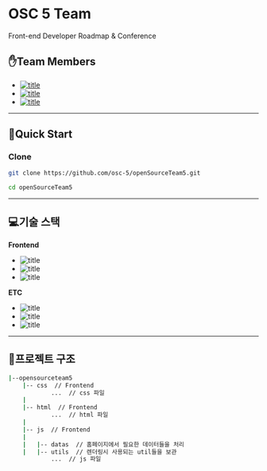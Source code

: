 # OSC 5 Team

Front-end Developer Roadmap & Conference

## ✋Team Members
- [![title](https://img.shields.io/badge/DEVLOPER-윤상은-123456)](https://github.com/Zzangeun)
- [![title](https://img.shields.io/badge/DEVLOPER-박남규-123456)](https://github.com/codingmoster)
- [![title](https://img.shields.io/badge/DEVLOPER-노기진-123456)](https://github.com/nohgijin)

------
## 🧞Quick Start

### Clone
```bash
git clone https://github.com/osc-5/openSourceTeam5.git

cd openSourceTeam5
```
------

## 💻기술 스택

**Frontend**
- ![title](https://img.shields.io/badge/-HTML5-E34F26?&logo=html5&logoColor=white)
- ![title](https://img.shields.io/badge/-CSS-CC6699?&logo=Sass&logoColor=white)
- ![title](https://img.shields.io/badge/-Vanila_javascript-EDD63F?&logo=javascript&logoColor=white)

**ETC**
- ![title](https://img.shields.io/badge/-EC2-FF9900?&logo=Amazon-AWS&logoColor=white)
- ![title](https://img.shields.io/badge/-Github-181717?&logo=Github&logoColor=white)
- ![title](https://img.shields.io/badge/-Goole_Meet-E34F26?&logo=Google&logoColor=white)


------

## 👀프로젝트 구조

```bash
|--opensourceteam5
    |-- css  // Frontend
            ...  // css 파일
    |
    |-- html  // Frontend
            ...  // html 파일
    |         
    |-- js  // Frontend
    |
    |   |-- datas  // 홈페이지에서 필요한 데이터들을 처리
    |   |-- utils  // 렌더링시 사용되는 util들을 보관
            ...  // js 파일
```
